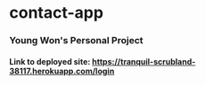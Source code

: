 # contact-app
### Young Won's Personal Project
#### Link to deployed site: https://tranquil-scrubland-38117.herokuapp.com/login
